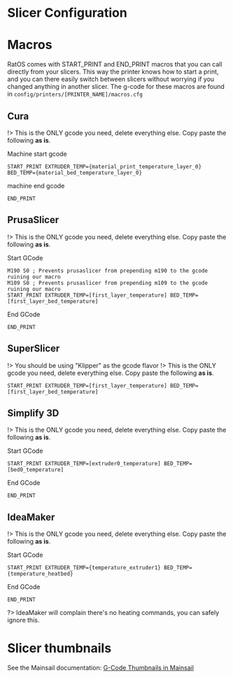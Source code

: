 # Slicer Configuration

# Macros

RatOS comes with START_PRINT and END_PRINT macros that you can call directly from your slicers. This way the printer knows how to start a print, and you can there easily switch between slicers without worrying if you changed anything in another slicer.
The g-code for these macros are found in `config/printers/[PRINTER_NAME]/macros.cfg`

## Cura

!> This is the ONLY gcode you need, delete everything else. Copy paste the following **as is**.

Machine start gcode

```properties
START_PRINT EXTRUDER_TEMP={material_print_temperature_layer_0} BED_TEMP={material_bed_temperature_layer_0}
```

machine end gcode

```properties
END_PRINT
```

## PrusaSlicer

!> This is the ONLY gcode you need, delete everything else. Copy paste the following **as is**.

Start GCode

```properties
M190 S0 ; Prevents prusaslicer from prepending m190 to the gcode ruining our macro
M109 S0 ; Prevents prusaslicer from prepending m109 to the gcode ruining our macro
START_PRINT EXTRUDER_TEMP=[first_layer_temperature] BED_TEMP=[first_layer_bed_temperature]
```

End GCode

```properties
END_PRINT
```

## SuperSlicer

!> You should be using "Klipper" as the gcode flavor
!> This is the ONLY gcode you need, delete everything else. Copy paste the following **as is**.

```properties
START_PRINT EXTRUDER_TEMP=[first_layer_temperature] BED_TEMP=[first_layer_bed_temperature]
```

## Simplify 3D

!> This is the ONLY gcode you need, delete everything else. Copy paste the following **as is**.

Start GCode

```properties
START_PRINT EXTRUDER_TEMP=[extruder0_temperature] BED_TEMP=[bed0_temperature]
```

End GCode

```properties
END_PRINT
```

## IdeaMaker

!> This is the ONLY gcode you need, delete everything else. Copy paste the following **as is**.

Start GCode

```properties
START_PRINT EXTRUDER_TEMP={temperature_extruder1} BED_TEMP={temperature_heatbed}
```

End GCode

```properties
END_PRINT
```

?> IdeaMaker will complain there's no heating commands, you can safely ignore this.

# Slicer thumbnails

See the Mainsail documentation: [G-Code Thumbnails in Mainsail](https://docs.mainsail.xyz/quicktips/thumbnails)
